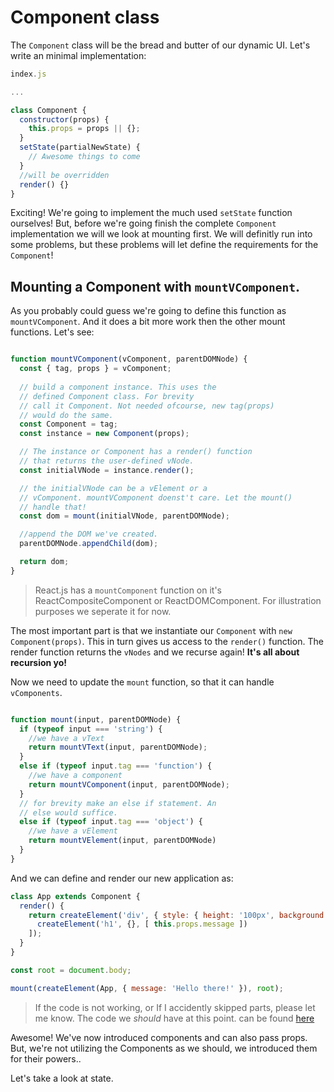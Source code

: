 # Component class

The `Component` class will be the bread and butter of our dynamic UI. Let's write an minimal 
implementation: 

```javascript
index.js

...

class Component {
  constructor(props) {
    this.props = props || {};
  }
  setState(partialNewState) {
    // Awesome things to come
  }
  //will be overridden
  render() {}
}

```

Exciting! We're going to implement the much used `setState` function ourselves! But, before
we're going finish the complete `Component` implementation we will we look at mounting first. 
We will definitly run into some problems, but these problems will let define the requirements for the `Component`!

## Mounting a Component with `mountVComponent`.

As you probably could guess we're going to define this function as `mountVComponent`. And it does 
a bit more work then the other mount functions. Let's see:

```javascript

function mountVComponent(vComponent, parentDOMNode) {
  const { tag, props } = vComponent;
  
  // build a component instance. This uses the 
  // defined Component class. For brevity 
  // call it Component. Not needed ofcourse, new tag(props)
  // would do the same. 
  const Component = tag;
  const instance = new Component(props);

  // The instance or Component has a render() function 
  // that returns the user-defined vNode.
  const initialVNode = instance.render();

  // the initialVNode can be a vElement or a
  // vComponent. mountVComponent doenst't care. Let the mount()
  // handle that!
  const dom = mount(initialVNode, parentDOMNode);

  //append the DOM we've created.
  parentDOMNode.appendChild(dom);

  return dom;
}

```

> React.js has a `mountComponent` function on it's ReactCompositeComponent or ReactDOMComponent. For
illustration purposes we seperate it for now.  

The most important part is that we instantiate our `Component` with `new Component(props)`.
This in turn gives us access to the `render()` function. The render function returns the 
`vNodes` and we recurse again! **It's all about recursion yo!**

Now we need to update the `mount` function, so that it can handle `vComponents`. 

```javascript

function mount(input, parentDOMNode) {
  if (typeof input === 'string') {
    //we have a vText
    return mountVText(input, parentDOMNode);
  } 
  else if (typeof input.tag === 'function') {
    //we have a component
    return mountVComponent(input, parentDOMNode);
  }
  // for brevity make an else if statement. An
  // else would suffice. 
  else if (typeof input.tag === 'object') {
    //we have a vElement
    return mountVElement(input, parentDOMNode)
  }
}
```

And we can define and render our new application as: 
```javascript
class App extends Component {
  render() {
    return createElement('div', { style: { height: '100px', background: 'red'} }, [
      createElement('h1', {}, [ this.props.message ])
    ]);
  }
}

const root = document.body;

mount(createElement(App, { message: 'Hello there!' }), root);

```

> If the code is not working, or If I accidently skipped parts, please let me know. The
code we *should* have at this point. can be found [here](../appendix/02-code_component_class.md)

Awesome! We've now introduced components and can also pass props. But, we're not 
utilizing the Components as we should, we introduced them for their powers.. 

Let's take a look at state.



